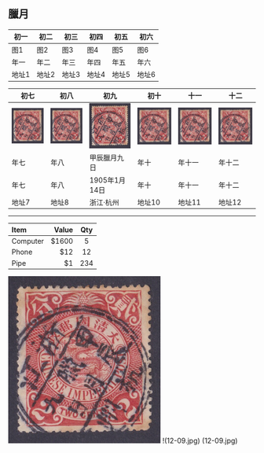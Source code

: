 ## 臘月

| 初一 | 初二 | 初三 | 初四 | 初五 | 初六 |
| ---- | ---- | ---- | ---- | ---- | ---- |
| 图1 | 图2 | 图3 | 图4 | 图5 | 图6 |
| 年一 | 年二 | 年三 | 年四 | 年五 | 年六 |
| 地址1 | 地址2 | 地址3 | 地址4 | 地址5 | 地址6 |

| 初七 | 初八 | 初九 | 初十 | 十一 | 十二 |
| ---- | ---- | ---- | ---- | ---- | ---- |
| ![](12-09.jpg) | ![](12-09.jpg) | ![](12-09.jpg) | ![](12-09.jpg) | ![](12-09.jpg) | ![](12-09.jpg) |
| 年七 | 年八 | 甲辰臘月九日 | 年十 | 年十一 | 年十二 |
| 年七 | 年八 | 1905年1月14日 | 年十 | 年十一 | 年十二 |
| 地址7 | 地址8 | 浙江·杭州 | 地址10 | 地址11 | 地址12 |

***

| Item     | Value | Qty   |
| :------- | ----: | :---: |
| Computer | $1600 |  5    |
| Phone    | $12   |  12   |
| Pipe     | $1    |  234  |

![](12-09.jpg)
!(12-09.jpg)
(12-09.jpg)
[](12-09.jpg)
